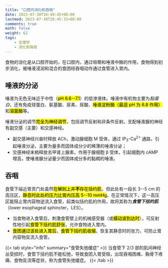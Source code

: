 ```yaml
---
title: "口腔内消化和吞咽"
date: 2023-07-30T16:49:45+08:00
lastmod: 2023-07-30T20:45:33+08:00
comments: true
math: false
weight: 62
tags:
    - 生理学
    - 消化和吸收
---
```


食物的消化是从口腔开始的，在口腔内，通过咀嚼和唾液中酶的作用，食物得到初步消化，被唾液浸润和混合的食团经吞咽动作通过食管进入胃内。

<!--more-->

## 唾液的分泌

唾液为无色无味近于中性（<mark>pH 6.6--7.1</mark>）的低渗液体。唾液中有机物主要为*黏蛋白*，还有免疫球蛋白、氨基酸、尿素、尿酸、<mark>唾液淀粉酶（最适 pH 为 6.8 作用）</mark>和<mark>溶菌酶</mark>等。

唾液分泌的调节<mark>完全为神经调节</mark>，包括调节反射和非条件反射。支配唾液腺的神经有副交感（主要）和交感神经。

- 副交感神经兴奋时释放 ACh，激动腺细胞 M 受体，通过 IP<sub>3</sub>-Ca<sup>2+</sup> 通路，引起唾液分泌，主要为量多而固体成分少的稀薄的唾液分泌；
- 交感神经末梢释放去甲肾上腺素，作用于腺细胞 β 受体，引起细胞内 cAMP 增高，使唾液腺分泌量少而固体成分多的黏稠的唾液。

## 吞咽

食管下端近胃贲门处虽然<mark>在解剖上并**不**存在括约肌</mark>，但此处有一段长 3--5 cm 的高压区，<mark>静息时此处的压力比胃内压高 5--10 mmHg</mark>。在正常情况下，这一高压区能阻止胃内容物逆流入食管，起类似括约肌的作用，故将其称为***食管下括约肌***（lower esophageal sphincter，LES）。

- 当食物进入食管后，刺激食管壁上的机械感受器（或<mark>蠕动波到达时</mark>），可反射性地引起<mark>食管下括约肌舒张</mark>，允许食物进入胃内。
- <mark>食团通过该处进入胃后</mark>，<mark>食管下括约肌收缩</mark>，恢复其静息时的张力，可防止胃内容物反流入食管。

{{< tab style="info" summary="食管失弛缓症" >}}
当食管下 2/3 部的肌间神经丛受损时，食管下括约肌不能松弛，导致食团入胃受阻，出现吞咽困难、胸骨下疼痛、食物反流等症状，称为食管失弛缓症。
{{< /tab >}}
